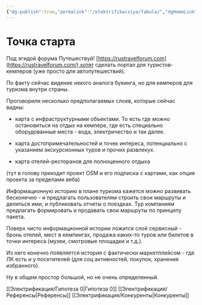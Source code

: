 ```yaml
---
{"dg-publish":true,"permalink":"/elektrifikacziya/fabula/","dgHomeLink":true,"dgPassFrontmatter":false}
---
```



# Точка старта

Под эгидой форума Путешествуй! [https://rustravelforum.com](https://rustravelforum.com/) хотят сделать портал для туристов-кемперов (уже просто для автопутешествий). 

По факту сейчас видение некого аналога букинга, но для кемперов для туризма внутри страны.

Проговорили несколько предполагаемых слоев, которые сейчас видны: 

- карта с инфраструктурными объектами. То есть где можно остановиться на отдых на кемпере, где есть специально оборудованные места - вода, электричество и так далее. 

- карта достопримечательностей и точек интереса, потенциально с указанием экскурсионных туров и прочих развлекух. 

- карта отелей-ресторанов для полноценного отдыха

(тут в голову приходит проект OSM и его подписка с картами, как опция проекта за пределами веба)

Информационную историю в плане туризма кажется можно развивать бесконечно - и предлагать пользователям строить свои маршруты и делиться ими, и публиковать отчеты о поездках. Тур компаниям предлагать формировать и продавать свои маршруты по принципу пакета.

Поверх чисто информационной истории ложится слой сервисный - бронь отелей, мест в кемпингах, продажа каких-то туров или билетов в точки интереса (музеи, смотровые площадки и т.д.). 

Из него конечно появляется история с фактически маркетплейсом - где ЛК есть и у посетителей (для соц активностей, покупок, хранения избранного). 

Ну в общем простор большой, но не очень определенный. 

[[Электрификация/Гипотеза 0|Гипотеза 0]]
[[Электрификация/Референсы|Референсы]]
[[Электрификация/Конкуренты|Конкуренты]]



